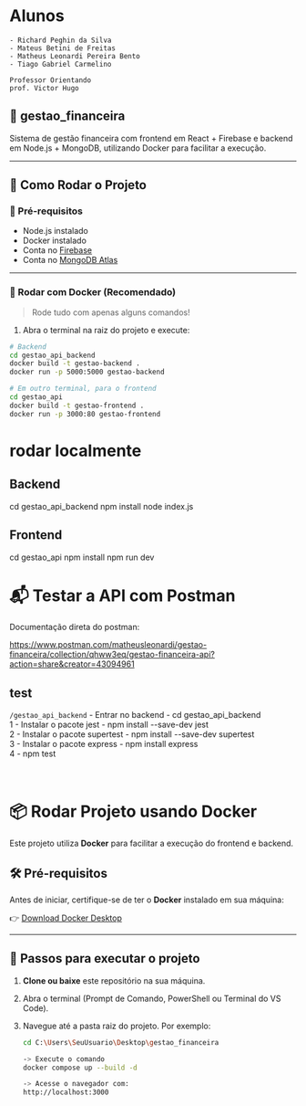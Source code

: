 ﻿# Alunos
    - Richard Peghin da Silva
    - Mateus Betini de Freitas
    - Matheus Leonardi Pereira Bento
    - Tiago Gabriel Carmelino 

    Professor Orientando 
    prof. Victor Hugo 
## 💸 gestao_financeira

Sistema de gestão financeira com frontend em React + Firebase e backend em Node.js + MongoDB, utilizando Docker para facilitar a execução.

---

## 🚀 Como Rodar o Projeto

### 🔧 Pré-requisitos

- Node.js instalado 
- Docker instalado 
- Conta no [Firebase](https://firebase.google.com/)
- Conta no [MongoDB Atlas](https://www.mongodb.com/cloud/atlas)

---

### 🐳 Rodar com Docker (Recomendado)

> Rode tudo com apenas alguns comandos!

1. Abra o terminal na raiz do projeto e execute:

```bash
# Backend
cd gestao_api_backend
docker build -t gestao-backend .
docker run -p 5000:5000 gestao-backend

# Em outro terminal, para o frontend
cd gestao_api
docker build -t gestao-frontend .
docker run -p 3000:80 gestao-frontend
```

# rodar localmente 
## Backend
cd gestao_api_backend
npm install
node index.js

## Frontend
cd gestao_api
npm install
npm run dev

# 📬 Testar a API com Postman

Documentação direta do postman:

https://www.postman.com/matheusleonardi/gestao-financeira/collection/qhww3eq/gestao-financeira-api?action=share&creator=43094961

## test 
``/gestao_api_backend`` - Entrar no backend - cd gestao_api_backend  <br>
 1 - Instalar o pacote jest - npm install --save-dev jest <br>
 2 - Instalar o pacote supertest - npm install --save-dev supertest <br>
 3 - Instalar o pacote express - npm install express <br>
 4 - npm test <br>
<br> <br>

# 📦 Rodar Projeto usando Docker

Este projeto utiliza **Docker** para facilitar a execução do frontend e backend.<br>

## 🛠️ Pré-requisitos

Antes de iniciar, certifique-se de ter o **Docker** instalado em sua máquina:

👉 [Download Docker Desktop](https://www.docker.com/products/docker-desktop/)

---

## 📁 Passos para executar o projeto

1. **Clone ou baixe** este repositório na sua máquina.
2. Abra o terminal (Prompt de Comando, PowerShell ou Terminal do VS Code).
3. Navegue até a pasta raiz do projeto. Por exemplo:

   ```bash
   cd C:\Users\SeuUsuario\Desktop\gestao_financeira

   -> Execute o comando
   docker compose up --build -d 

   -> Acesse o navegador com:
   http://localhost:3000

   ````

